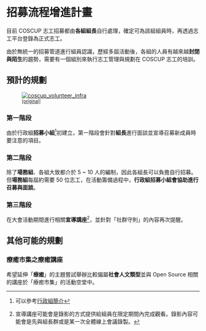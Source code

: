 # 招募流程增進計畫

目前 COSCUP 志工招募都由**各組組長**自行處理，確定可為該組組員時，再透過志工平台登錄為正式志工。

由於無統一的招募管道進行組員認識，歷經多屆活動後，各組的人員有越來越**封閉與陌生**的趨勢，需要有一個組別來執行志工管理與規劃在 COSCUP 志工的培訓。

## 預計的規劃

<figure markdown>
  <a href="https://volunteer.coscup.org/doc/docs_tasks_enhance_recruitment.svg">
    <img alt="coscup_volunteer_infra" src="https://volunteer.coscup.org/doc/docs_tasks_enhance_recruitment.svg">
  </a>
  <figcaption><small><a href="https://volunteer.coscup.org/doc/docs_tasks_enhance_recruitment.svg">[original]</a></small></figcaption>
</figure>

### 第一階段

由於行政組**招募小組**[^1]初建立，第一階段會針對**組長**進行面談並宣導召募新成員時要注意的項目。

### 第二階段

除了**場務組**、各組大致都介於 5 ~ 10 人的編制，因此各組長可以負擔自行招募。但**場務組**每屆約需要 50 位志工，在活動籌備過程中，**行政組招募小組會協助進行召募與面談**。

### 第三階段

在大會活動期間進行相關**宣導講座**[^2]，並針對「社群守則」的內容再次提醒。

## 其他可能的規劃

### 療癒市集之療癒講座

希望延伸「**療癒**」的主題嘗試舉辦比較偏屬**社會人文類型**並與 Open Source 相關的講座於「療癒市集」的活動空堂中。

[^1]: 可以參考[行政組簡介](../recruit.zh-TW.md)
[^2]: 宣導講座可能會是錄影的方式提供給組員在限定期間內完成觀看。錄影內容可能會是先與組長群或是某一次全體線上會議錄製。
